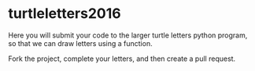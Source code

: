 # turtleletters2016

Here you will submit your code to the larger turtle letters python program, so that we can draw letters using a function. 

Fork the project, complete your letters, and then create a pull request.  
